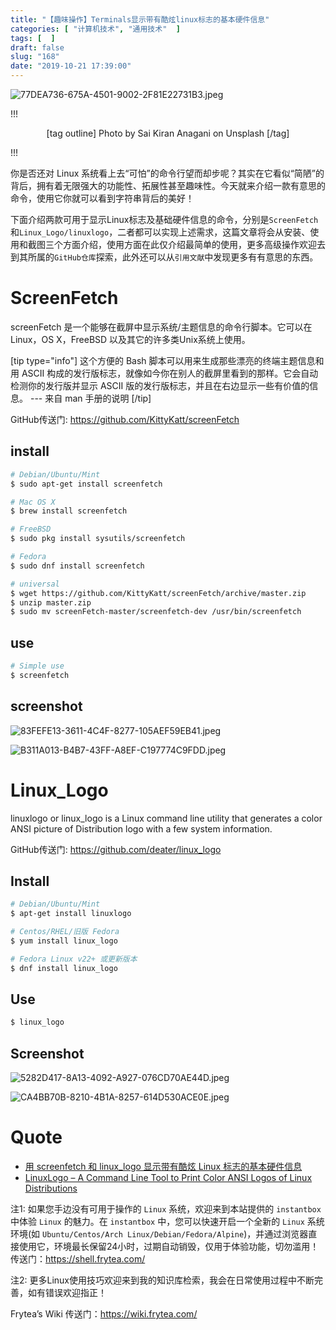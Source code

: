 ```yaml
---
title: "【趣味操作】Terminals显示带有酷炫linux标志的基本硬件信息"
categories: [ "计算机技术", "通用技术"  ]
tags: [  ]
draft: false
slug: "168"
date: "2019-10-21 17:39:00"
---
```


![77DEA736-675A-4501-9002-2F81E22731B3.jpeg](http://frytea-data.test.upcdn.net/77DEA736-675A-4501-9002-2F81E22731B3.jpeg#shadow)

!!!
<center>

[tag outline] Photo by Sai Kiran Anagani on Unsplash [/tag]

</center>
!!!

你是否还对 Linux 系统看上去“可怕”的命令行望而却步呢？其实在它看似“简陋”的背后，拥有着无限强大的功能性、拓展性甚至趣味性。今天就来介绍一款有意思的命令，使用它你就可以看到字符串背后的美好！

下面介绍两款可用于显示Linux标志及基础硬件信息的命令，分别是`ScreenFetch`和`Linux_Logo/linuxlogo`，二者都可以实现上述需求，这篇文章将会从安装、使用和截图三个方面介绍，使用方面在此仅介绍最简单的使用，更多高级操作欢迎去到其所属的`GitHub仓库`探索，此外还可以从`引用文献`中发现更多有有意思的东西。

# ScreenFetch

screenFetch 是一个能够在截屏中显示系统/主题信息的命令行脚本。它可以在 Linux，OS X，FreeBSD 以及其它的许多类Unix系统上使用。

[tip type="info"]
这个方便的 Bash 脚本可以用来生成那些漂亮的终端主题信息和用 ASCII 构成的发行版标志，就像如今你在别人的截屏里看到的那样。它会自动检测你的发行版并显示 ASCII 版的发行版标志，并且在右边显示一些有价值的信息。 
--- 来自 man 手册的说明
[/tip]

GitHub传送门: <https://github.com/KittyKatt/screenFetch>

## install

```bash
# Debian/Ubuntu/Mint
$ sudo apt-get install screenfetch

# Mac OS X
$ brew install screenfetch

# FreeBSD
$ sudo pkg install sysutils/screenfetch

# Fedora
$ sudo dnf install screenfetch

# universal
$ wget https://github.com/KittyKatt/screenFetch/archive/master.zip
$ unzip master.zip
$ sudo mv screenFetch-master/screenfetch-dev /usr/bin/screenfetch

```

## use

```bash
# Simple use
$ screenfetch
```

## screenshot

![83FEFE13-3611-4C4F-8277-105AEF59EB41.jpeg](http://frytea-data.test.upcdn.net/83FEFE13-3611-4C4F-8277-105AEF59EB41.jpeg)

![B311A013-B4B7-43FF-A8EF-C197774C9FDD.jpeg](http://frytea-data.test.upcdn.net/B311A013-B4B7-43FF-A8EF-C197774C9FDD.jpeg)

# Linux_Logo

linuxlogo or linux_logo is a Linux command line utility that generates a color ANSI picture of Distribution logo with a few system information.


GitHub传送门: <https://github.com/deater/linux_logo>

## Install

```bash
# Debian/Ubuntu/Mint
$ apt-get install linuxlogo

# Centos/RHEL/旧版 Fedora
$ yum install linux_logo

# Fedora Linux v22+ 或更新版本
$ dnf install linux_logo
```

## Use

```bash
$ linux_logo
```

## Screenshot

![5282D417-8A13-4092-A927-076CD70AE44D.jpeg](http://frytea-data.test.upcdn.net/5282D417-8A13-4092-A927-076CD70AE44D.jpeg)

![CA4BB70B-8210-4B1A-8257-614D530ACE0E.jpeg](http://frytea-data.test.upcdn.net/CA4BB70B-8210-4B1A-8257-614D530ACE0E.jpeg)

# Quote

* [用 screenfetch 和 linux_logo 显示带有酷炫 Linux 标志的基本硬件信息](https://linux.cn/article-6510-1.html)
* [LinuxLogo – A Command Line Tool to Print Color ANSI Logos of Linux Distributions](https://u.nu/2cth/)

注1: 如果您手边没有可用于操作的 `Linux` 系统，欢迎来到本站提供的 `instantbox` 中体验 `Linux` 的魅力。在 `instantbox` 中，您可以快速开启一个全新的 `Linux` 系统环境(如 `Ubuntu/Centos/Arch Linux/Debian/Fedora/Alpine`)，并通过浏览器直接使用它，环境最长保留24小时，过期自动销毁，仅用于体验功能，切勿滥用！
传送门：<https://shell.frytea.com/>

注2: 更多Linux使用技巧欢迎来到我的知识库检索，我会在日常使用过程中不断完善，如有错误欢迎指正！

Frytea’s Wiki 传送门：<https://wiki.frytea.com/>